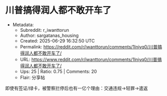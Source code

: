 # 川普搞得润人都不敢开车了

- Metadata:
  - Subreddit: r_iwanttorun
  - Author: sargatanas_housing
  - Created: 2025-06-29 16:32:50 UTC
  - Permalink: https://reddit.com/r/iwanttorun/comments/1lniyq0/川普搞得润人都不敢开车了/
  - URL: https://www.reddit.com/r/iwanttorun/comments/1lniyq0/川普搞得润人都不敢开车了/
  - Ups: 25 | Ratio: 0.75 | Comments: 20
  - Flair: 分享帖


即使有签证/绿卡，被警察拦停后也有一亿个理由：交通违规-\>轻罪-\>遣返

